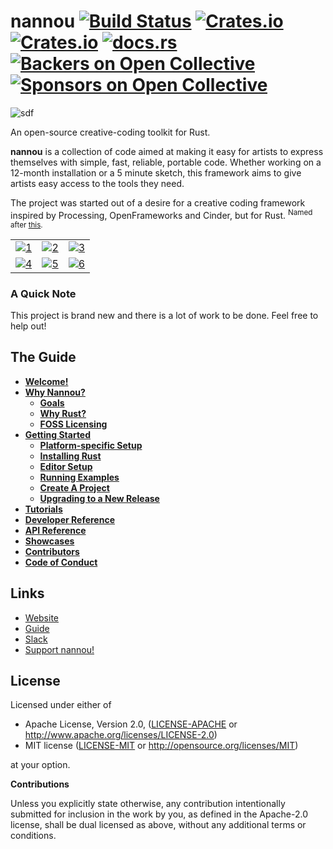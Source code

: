 # nannou [![Build Status](https://travis-ci.org/nannou-org/nannou.svg?branch=master)](https://travis-ci.org/nannou-org/nannou) [![Crates.io](https://img.shields.io/crates/v/nannou.svg)](https://crates.io/crates/nannou) [![Crates.io](https://img.shields.io/crates/l/nannou.svg)](https://github.com/nannou-org/nannou/blob/master/LICENSE-MIT) [![docs.rs](https://docs.rs/nannou/badge.svg)](https://docs.rs/nannou/) [![Backers on Open Collective](https://opencollective.com/nannou/backers/badge.svg)](https://guide.nannou.cc/contributors.html#backers) [![Sponsors on Open Collective](https://opencollective.com/nannou/sponsors/badge.svg)](https://guide.nannou.cc/contributors.html#sponsors)

![sdf](https://i.imgur.com/1ldLFfj.png)

An open-source creative-coding toolkit for Rust.

**nannou** is a collection of code aimed at making it easy for artists to
express themselves with simple, fast, reliable, portable code.  Whether working
on a 12-month installation or a 5 minute sketch, this framework aims to
give artists easy access to the tools they need.

The project was started out of a desire for a creative coding framework inspired
by Processing, OpenFrameworks and Cinder, but for Rust. <sup>Named after
[this](https://www.youtube.com/watch?v=A-Pkx37kYf4).</sup>

|     |     |     |
| --- |:---:| ---:|
| [![1](https://i.imgur.com/4TtL8kP.gif)](https://github.com/nannou-org/nannou/blob/master/examples/generative_design/color/p_1_0_01.rs) | [![2](https://i.imgur.com/ly3Uk3g.gif)](https://github.com/nannou-org/nannou/blob/master/examples/draw/draw_mesh.rs) | [![3](https://i.imgur.com/GP6zlSR.gif)](https://github.com/nannou-org/nannou/blob/master/examples/draw/draw.rs) |
| [![4](https://i.imgur.com/kPn91tW.gif)](https://github.com/nannou-org/nannou/blob/master/examples/draw/draw_polygon.rs) | [![5](https://i.imgur.com/gaiWHZX.gif)](https://github.com/nannou-org/nannou/blob/master/examples/simple_ui.rs) | [![6](https://i.imgur.com/lm4RI4N.gif)](https://github.com/nannou-org/nannou/blob/master/examples/draw/draw_polyline.rs) |

### A Quick Note

This project is brand new and there is a lot of work to be done. Feel free to
help out!

## The Guide

- [**Welcome!**](https://www.guide.nannou.cc/)
- [**Why Nannou?**](https://www.guide.nannou.cc/why_nannou.html)
  - [**Goals**](https://www.guide.nannou.cc/why_nannou.html#goals)
  - [**Why Rust?**](https://www.guide.nannou.cc/why_nannou.html#why-rust)
  - [**FOSS Licensing**](https://guide.nannou.cc/why_nannou.html#why-the-apachemit-dual-licensing)
- [**Getting Started**](https://www.guide.nannou.cc/getting_started.html)
  - [**Platform-specific Setup**](https://www.guide.nannou.cc/getting_started/platform-specific_setup.html)
  - [**Installing Rust**](https://www.guide.nannou.cc/getting_started/installing_rust.html)
  - [**Editor Setup**](https://www.guide.nannou.cc/getting_started/editor_setup.html)
  - [**Running Examples**](https://www.guide.nannou.cc/getting_started/running_examples.html)
  - [**Create A Project**](https://www.guide.nannou.cc/getting_started/create_a_project.html)
  - [**Upgrading to a New Release**](https://guide.nannou.cc/getting_started/upgrading.html)
- [**Tutorials**](https://www.guide.nannou.cc/tutorials.html)
- [**Developer Reference**](https://www.guide.nannou.cc/developer_reference.html)
- [**API Reference**](https://www.guide.nannou.cc/api_reference.html)
- [**Showcases**](https://www.guide.nannou.cc/showcases.html)
- [**Contributors**](https://www.guide.nannou.cc/contributors.html)
- [**Code of Conduct**](https://guide.nannou.cc/code_of_conduct.html)

## Links

- [Website](https://www.nannou.cc/)
- [Guide](https://www.guide.nannou.cc/)
- [Slack](https://nannou.slack.com)
- [Support nannou!](https://opencollective.com/nannou)

## License

Licensed under either of

 * Apache License, Version 2.0, ([LICENSE-APACHE](LICENSE-APACHE) or http://www.apache.org/licenses/LICENSE-2.0)
 * MIT license ([LICENSE-MIT](LICENSE-MIT) or http://opensource.org/licenses/MIT)

at your option.

**Contributions**

Unless you explicitly state otherwise, any contribution intentionally submitted
for inclusion in the work by you, as defined in the Apache-2.0 license, shall be
dual licensed as above, without any additional terms or conditions.
